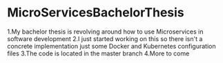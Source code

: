 # MicroServicesBachelorThesis
1.My bachelor thesis is revolving around how to use Microservices in software development
2.I just started working on this so there isn't a concrete implementation just some Docker and Kubernetes configuration files
3.The code is located in the master branch
4.More to come
